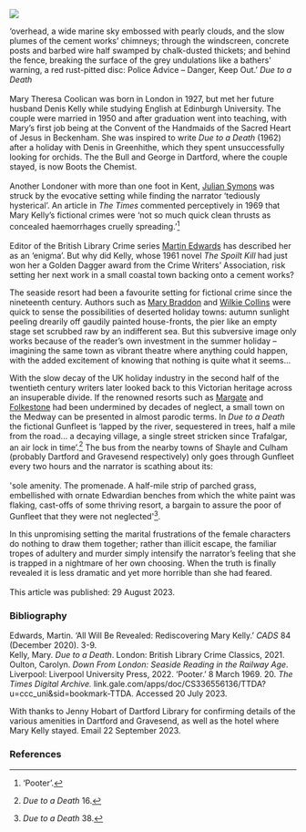 <a href="https://www.kent-maps.online"><img src="https://www.kent-maps.online/juncture/ve-button.png"></a>
<param ve-config title="Mary Kelly (1927-2017)" author="Professor Carolyn Oulton" layout="vtl" banner="https://upload.wikimedia.org/wikipedia/commons/3/39/Conveyor%2C_Stone_Cement_Works_1974_-_geograph.org.uk_-_133793.jpg" attribution="Pierre Terre / Conveyor, Stone Cement Works 1974" description="Due to a Death was written by Mary Kelly after a visit to Kent">

<param ve-entity eid="Q29303" aliases="Canterbury">
<param ve-entity eid="Q3028239" aliases="Greenhithe">
<param ve-entity eid="Q123372" aliases="Beckenham">


‘overhead, a wide marine sky embossed with pearly clouds, and the slow plumes of the cement works’ chimneys; through the windscreen, concrete posts and barbed wire half swamped by chalk-dusted thickets; and behind the fence, breaking the surface of the grey undulations like a bathers’ warning, a red rust-pitted disc: Police Advice – Danger, Keep Out.’  _Due to a Death_
<br><br>
Mary Theresa Coolican was born in London in 1927, but met her future husband Denis Kelly while studying English at Edinburgh University. The couple were married in 1950 and after graduation went into teaching, with Mary’s first job being at the Convent of the Handmaids of the Sacred Heart of Jesus in Beckenham. She was inspired to write _Due to a Death_ (1962) after a holiday with Denis in Greenhithe, which they spent unsuccessfully looking for orchids. The the Bull and George in Dartford, where the couple stayed, is now Boots the Chemist.
<br><br>
Another Londoner with more than one foot in Kent, [Julian Symons](/20c/20c-symons-biography/) was struck by the evocative setting while finding the narrator ‘tediously hysterical’. An article in _The Times_ commented perceptively in 1969 that Mary Kelly’s fictional crimes were ‘not so much quick clean thrusts as concealed haemorrhages cruelly spreading.’[^ref1]
<br><br>
Editor of the British Library Crime series [Martin Edwards](/21c/21c-edwards-sepulchre-street) has described her as an ‘enigma’. But why did Kelly, whose 1961 novel _The Spoilt Kill_ had just won her a Golden Dagger award from the Crime Writers’ Association, risk setting her next work in a small coastal town backing onto a cement works?
<param ve-image url="https://upload.wikimedia.org/wikipedia/commons/thumb/8/80/The_Thames_at_Greenhithe_-_geograph.org.uk_-_2532424.jpg/1024px-The_Thames_at_Greenhithe_-_geograph.org.uk_-_2532424.jpg" label="The Thames at Greenhithe" attribution="Marathon, via Wikimedia Commons" license="CC BY-SA 2.0">

The seaside resort had been a favourite setting for fictional crime since the nineteenth century. Authors such as [Mary Braddon](/19c/19c-braddon-biography/) and [Wilkie Collins](/19c/19c-collins-biography/) were quick to sense the possibilities of deserted holiday towns: autumn sunlight peeling drearily off gaudily painted house-fronts, the pier like an empty stage set scrubbed raw by an indifferent sea. But this subversive image only works because of the reader’s own investment in the summer holiday – imagining the same town as vibrant theatre where anything could happen, with the added excitement of knowing that nothing is quite what it seems…
<param ve-image url="https://upload.wikimedia.org/wikipedia/commons/thumb/2/29/Greenhithe_Slipway_-_geograph.org.uk_-_4786336.jpg/1024px-Greenhithe_Slipway_-_geograph.org.uk_-_4786336.jpg" label="Greenhithe Slipway" attribution="Chris Whippet, via Wikimedia Commons" license="CC BY-SA 2.0">

With the slow decay of the UK holiday industry in the second half of the twentieth century writers later looked back to this Victorian heritage across an insuperable divide. If the renowned resorts such as [Margate](/19c/19c-margate) and [Folkestone](/19c/19c-folkestone/) had been undermined by decades of neglect, a small town on the Medway can be presented in almost parodic terms. In _Due to a Death_ the fictional Gunfleet is ‘lapped by the river, sequestered in trees, half a mile from the road… a decaying village, a single street stricken since Trafalgar, an air lock in time’.[^ref2] The bus from the nearby towns of Shayle and Culham (probably Dartford and Gravesend respectively) only goes through Gunfleet every two hours and the narrator is scathing about its:
<br><br>
'sole amenity. The promenade. A half-mile strip of parched grass, embellished with ornate Edwardian benches from which the white paint was flaking, cast-offs of some thriving resort, a bargain to assure the poor of Gunfleet that they were not neglected'[^ref3].
<param ve-image url="https://upload.wikimedia.org/wikipedia/commons/0/05/Greenhithe_location_map.tif" label="Greenhithe Location Map" attribution="Ordnance Survey, via Wikimedia Commons" license="OGL 3"> 

In this unpromising setting the marital frustrations of the female characters do nothing to draw them together; rather than illicit escape, the familiar tropes of adultery and murder simply intensify the narrator’s feeling that she is trapped in a nightmare of her own choosing. When the truth is finally revealed it is less dramatic and yet more horrible than she had feared.
<br><br>
This article was published: 29 August 2023.
<param ve-image url="https://upload.wikimedia.org/wikipedia/commons/thumb/b/b3/Greenhithe_Causeway_-_geograph.org.uk_-_3935916.jpg/1024px-Greenhithe_Causeway_-_geograph.org.uk_-_3935916.jpg" label="Greenhithe Causeway" attribution="Chris Whippet, via Wikimedia Commons" license="CC BY-SA 2.0">


### Bibliography
Edwards, Martin. ‘All Will Be Revealed: Rediscovering Mary Kelly.’ _CADS_ 84 (December 2020). 3-9.   
Kelly, Mary. _Due to a Death_. London: British Library Crime Classics, 2021.   
Oulton, Carolyn. _Down From London: Seaside Reading in the Railway Age_. Liverpool: Liverpool University Press, 2022.
‘Pooter.’ 8 March 1969. 20. _The Times Digital Archive._ link.gale.com/apps/doc/CS336556136/TTDA?u=ccc_uni&sid=bookmark-TTDA. Accessed 20 July 2023.   

With thanks to Jenny Hobart of Dartford Library for confirming details of the various amenities in Dartford and Gravesend, as well as the hotel where Mary Kelly stayed. Email 22 September 2023.

### References
[^ref1]: ‘Pooter’.    
[^ref2]: _Due to a Death_ 16.   
[^ref3]: _Due to a Death_ 38.

